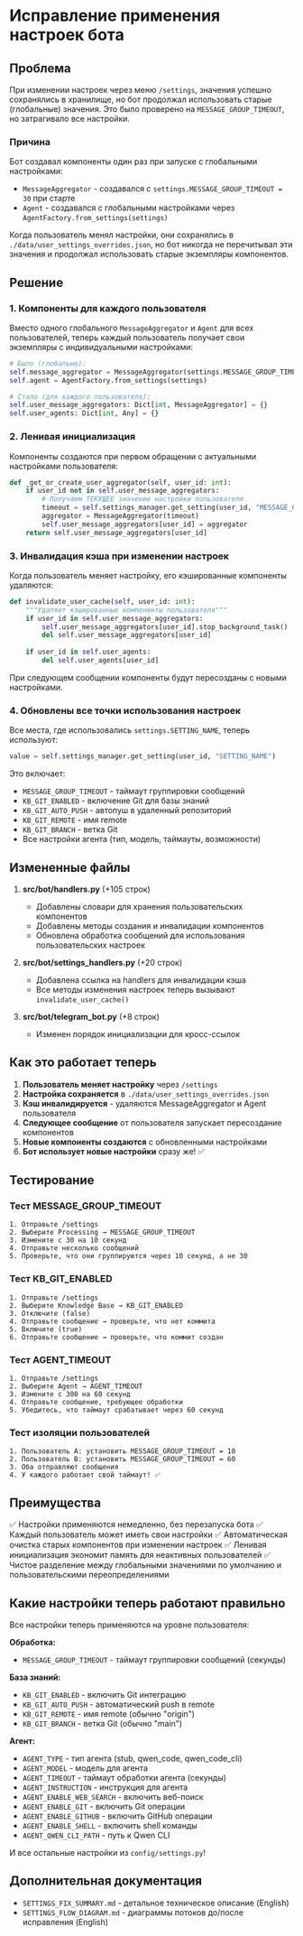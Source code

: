 # Исправление применения настроек бота

## Проблема

При изменении настроек через меню `/settings`, значения успешно сохранялись в хранилище, но бот продолжал использовать старые (глобальные) значения. Это было проверено на `MESSAGE_GROUP_TIMEOUT`, но затрагивало все настройки.

### Причина

Бот создавал компоненты один раз при запуске с глобальными настройками:
- `MessageAggregator` - создавался с `settings.MESSAGE_GROUP_TIMEOUT = 30` при старте
- `Agent` - создавался с глобальными настройками через `AgentFactory.from_settings(settings)`

Когда пользователь менял настройки, они сохранялись в `./data/user_settings_overrides.json`, но бот никогда не перечитывал эти значения и продолжал использовать старые экземпляры компонентов.

## Решение

### 1. Компоненты для каждого пользователя

Вместо одного глобального `MessageAggregator` и `Agent` для всех пользователей, теперь каждый пользователь получает свои экземпляры с индивидуальными настройками:

```python
# Было (глобально):
self.message_aggregator = MessageAggregator(settings.MESSAGE_GROUP_TIMEOUT)
self.agent = AgentFactory.from_settings(settings)

# Стало (для каждого пользователя):
self.user_message_aggregators: Dict[int, MessageAggregator] = {}
self.user_agents: Dict[int, Any] = {}
```

### 2. Ленивая инициализация

Компоненты создаются при первом обращении с актуальными настройками пользователя:

```python
def _get_or_create_user_aggregator(self, user_id: int):
    if user_id not in self.user_message_aggregators:
        # Получаем ТЕКУЩЕЕ значение настройки пользователя
        timeout = self.settings_manager.get_setting(user_id, "MESSAGE_GROUP_TIMEOUT")
        aggregator = MessageAggregator(timeout)
        self.user_message_aggregators[user_id] = aggregator
    return self.user_message_aggregators[user_id]
```

### 3. Инвалидация кэша при изменении настроек

Когда пользователь меняет настройку, его кэшированные компоненты удаляются:

```python
def invalidate_user_cache(self, user_id: int):
    """Удаляет кэшированные компоненты пользователя"""
    if user_id in self.user_message_aggregators:
        self.user_message_aggregators[user_id].stop_background_task()
        del self.user_message_aggregators[user_id]
    
    if user_id in self.user_agents:
        del self.user_agents[user_id]
```

При следующем сообщении компоненты будут пересозданы с новыми настройками.

### 4. Обновлены все точки использования настроек

Все места, где использовались `settings.SETTING_NAME`, теперь используют:
```python
value = self.settings_manager.get_setting(user_id, "SETTING_NAME")
```

Это включает:
- `MESSAGE_GROUP_TIMEOUT` - таймаут группировки сообщений
- `KB_GIT_ENABLED` - включение Git для базы знаний
- `KB_GIT_AUTO_PUSH` - автопуш в удаленный репозиторий
- `KB_GIT_REMOTE` - имя remote
- `KB_GIT_BRANCH` - ветка Git
- Все настройки агента (тип, модель, таймауты, возможности)

## Измененные файлы

1. **src/bot/handlers.py** (+105 строк)
   - Добавлены словари для хранения пользовательских компонентов
   - Добавлены методы создания и инвалидации компонентов
   - Обновлена обработка сообщений для использования пользовательских настроек

2. **src/bot/settings_handlers.py** (+20 строк)
   - Добавлена ссылка на handlers для инвалидации кэша
   - Все методы изменения настроек теперь вызывают `invalidate_user_cache()`

3. **src/bot/telegram_bot.py** (+8 строк)
   - Изменен порядок инициализации для кросс-ссылок

## Как это работает теперь

1. **Пользователь меняет настройку** через `/settings`
2. **Настройка сохраняется** в `./data/user_settings_overrides.json`
3. **Кэш инвалидируется** - удаляются MessageAggregator и Agent пользователя
4. **Следующее сообщение** от пользователя запускает пересоздание компонентов
5. **Новые компоненты создаются** с обновленными настройками
6. **Бот использует новые настройки** сразу же! ✅

## Тестирование

### Тест MESSAGE_GROUP_TIMEOUT

```
1. Отправьте /settings
2. Выберите Processing → MESSAGE_GROUP_TIMEOUT
3. Измените с 30 на 10 секунд
4. Отправьте несколько сообщений
5. Проверьте, что они группируются через 10 секунд, а не 30
```

### Тест KB_GIT_ENABLED

```
1. Отправьте /settings
2. Выберите Knowledge Base → KB_GIT_ENABLED
3. Отключите (false)
4. Отправьте сообщение → проверьте, что нет коммита
5. Включите (true)
6. Отправьте сообщение → проверьте, что коммит создан
```

### Тест AGENT_TIMEOUT

```
1. Отправьте /settings
2. Выберите Agent → AGENT_TIMEOUT
3. Измените с 300 на 60 секунд
4. Отправьте сообщение, требующее обработки
5. Убедитесь, что таймаут срабатывает через 60 секунд
```

### Тест изоляции пользователей

```
1. Пользователь A: установить MESSAGE_GROUP_TIMEOUT = 10
2. Пользователь B: установить MESSAGE_GROUP_TIMEOUT = 60
3. Оба отправляют сообщения
4. У каждого работает свой таймаут! ✅
```

## Преимущества

✅ Настройки применяются немедленно, без перезапуска бота
✅ Каждый пользователь может иметь свои настройки
✅ Автоматическая очистка старых компонентов при изменении настроек
✅ Ленивая инициализация экономит память для неактивных пользователей
✅ Чистое разделение между глобальными значениями по умолчанию и пользовательскими переопределениями

## Какие настройки теперь работают правильно

Все настройки теперь применяются на уровне пользователя:

**Обработка:**
- `MESSAGE_GROUP_TIMEOUT` - таймаут группировки сообщений (секунды)

**База знаний:**
- `KB_GIT_ENABLED` - включить Git интеграцию
- `KB_GIT_AUTO_PUSH` - автоматический push в remote
- `KB_GIT_REMOTE` - имя remote (обычно "origin")
- `KB_GIT_BRANCH` - ветка Git (обычно "main")

**Агент:**
- `AGENT_TYPE` - тип агента (stub, qwen_code, qwen_code_cli)
- `AGENT_MODEL` - модель для агента
- `AGENT_TIMEOUT` - таймаут обработки агента (секунды)
- `AGENT_INSTRUCTION` - инструкция для агента
- `AGENT_ENABLE_WEB_SEARCH` - включить веб-поиск
- `AGENT_ENABLE_GIT` - включить Git операции
- `AGENT_ENABLE_GITHUB` - включить GitHub операции
- `AGENT_ENABLE_SHELL` - включить shell команды
- `AGENT_QWEN_CLI_PATH` - путь к Qwen CLI

И все остальные настройки из `config/settings.py`!

## Дополнительная документация

- `SETTINGS_FIX_SUMMARY.md` - детальное техническое описание (English)
- `SETTINGS_FLOW_DIAGRAM.md` - диаграммы потоков до/после исправления (English)
